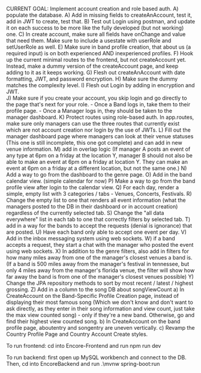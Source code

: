 CURRENT GOAL: Implement account creation and role based auth.
                A) populate the database.
                A) Add in missing fields to createAnAccount, test it, add in JWT to create, test that.
                B) Test out Login using postman, and update it on each success to be more like the fully developed (but not working) one.
                C) In create account, make sure all fields have onChange and value that need them. Make sure to include a usestate with userRole and setUserRole as well. 
                E) Make sure in band profile creation, that about us (a required input) is on both experienced AND inexperienced profiles.
                F) Hook up the current minimal routes to the frontend, but not createAccount yet. Instead, make a dummy version of the createAccount page, and keep adding to it as it keeps working.
                G) Flesh out createAnAccount with date formatting, JWT, and password encryption. 
                H) Make sure the dummy matches the complexity level.
                I) Flesh out Login by adding in encryption and JWT.  
                J) Make sure if you create your account, you skip login and go directly to the page that's next for your role.
                    - Once a Band logs in, take them to their profile page.
                    - Once a Manager logs in, they should be taken to the manager dashboard.
                K) Protect routes using role-based auth. In app.routes, make sure only managers can use the three routes that currently exist which are not account creation nor login by the use of JWTs.
                L) Fill out the manager dashboard page where managers can look at their venue statuses (This one is still incomplete, this one got complete) and can add in new venue information.
                M) add in overlap logic (If manager A posts an event of any type at 6pm on a friday at the location Y, manager B should not also be able to make an event at 6pm on a friday at location Y. They can make an event at 6pm on a friday at a different location, but not the same one.)
                N) Add a way to go from the dashboard to the genre page.
                O) Add in the band calendar view. (simple calendar for now)
                P) Make a way to go from the band profile view after login to the calendar view.
                Q) For each day, render a simple, empty list with 3 categories / tabs - Venues, Concerts, Festivals.
                R) Change the empty list to one that renders all event information (what the managers posted to the DB in their dashboard or in account creation) regardless of the currently selected tab.
                S) Change the "all data everywhere" list in each tab to one that correctly filters by selected tab. 
                T) add in a way for the bands to accept the requests (denial is ignorance) that are posted.
                U) Have each band only able to accept one event per day. 
                V) Add in the inbox messaging system using web sockets.
                W) if a band accepts a request, they start a chat with the manager who posted the event using web sockets.
                X) In addition to the genre filters, also add in filters for how many miles away from one of the manager's closest venues a band is. (If a band is 500 miles away from the manager's festival in tennessee, but only 4 miles away from the manager's florida venue, the filter will show how far away the band is from one of the manager's closest venues possible)
                Y) Change the JPA repository methods to sort by most recent / latest / highest grossing.
                Z) Add in a column to the song DB about songViewCount
                a) In CreateAccount on the Band-Specific Profile Creation page, instead of displaying their most famous song (Which we don't know and don't want to ask directly, as they enter in their song information and view count, just take the max view counted song) - only if they're a new band. Otherwise, go and find their highest view counted song.
                b) In CreateAccount on the band profile page, aboutentry and songentry are uneven vertically.
                c) Revamp the Country Profile Page and Country Account Create styles.

To run frontend:
cd into Encore-Frontend and run npm run dev

To run backend:
first open up MySQL workbench and connect to the DB. 
Then, cd into EncoreBackend and run .\mvnw spring-boot:run